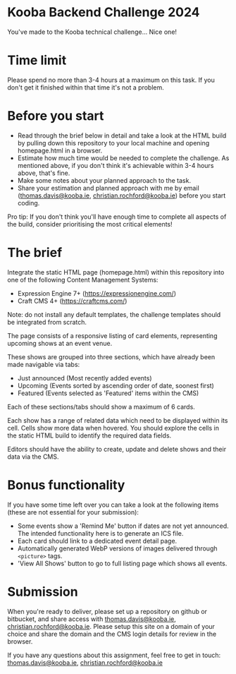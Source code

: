 Kooba Backend Challenge 2024
===

You've made to the Kooba technical challenge... Nice one!

# Time limit
Please spend no more than 3-4 hours at a maximum on this task. If you don't get it finished within that time it's not a problem.

# Before you start
* Read through the brief below in detail and take a look at the HTML build by pulling down this repository to your local machine and opening homepage.html in a browser.
* Estimate how much time would be needed to complete the challenge. As mentioned above, if you don't think it's achievable within 3-4 hours above, that's fine.
* Make some notes about your planned approach to the task.
* Share your estimation and planned approach with me by email (thomas.davis@kooba.ie, christian.rochford@kooba.ie) before you start coding.

Pro tip: If you don't think you'll have enough time to complete all aspects of the build, consider prioritising the most critical elements!

# The brief

Integrate the static HTML page (homepage.html) within this repository into one of the following Content Management Systems:
* Expression Engine 7+ (https://expressionengine.com/)
* Craft CMS 4+ (https://craftcms.com/)

Note: do not install any default templates, the challenge templates should be integrated from scratch.

The page consists of a responsive listing of card elements, representing upcoming shows at an event venue.

These shows are grouped into three sections, which have already been made navigable via tabs:
* Just announced (Most recently added events)
* Upcoming (Events sorted by ascending order of date, soonest first)
* Featured (Events selected as 'Featured' items within the CMS)

Each of these sections/tabs should show a maximum of 6 cards.

Each show has a range of related data which need to be displayed within its cell. Cells show more data when hovered. You should explore the cells in the static HTML build to identify the required data fields.

Editors should have the ability to create, update and delete shows and their data via the CMS.

# Bonus functionality 
If you have some time left over you can take a look at the following items (these are not essential for your submission):
* Some events show a 'Remind Me' button if dates are not yet announced. The intended functionality here is to generate an ICS file.
* Each card should link to a dedicated event detail page.
* Automatically generated WebP versions of images delivered through ```<picture>``` tags. 
* 'View All Shows' button to go to full listing page which shows all events.

# Submission

When you're ready to deliver, please set up a repository on github or bitbucket, and share access with thomas.davis@kooba.ie, christian.rochford@kooba.ie.
Please setup this site on a domain of your choice and share the domain and the CMS login details for review in the browser.

If you have any questions about this assignment, feel free to get in touch: thomas.davis@kooba.ie, christian.rochford@kooba.ie
